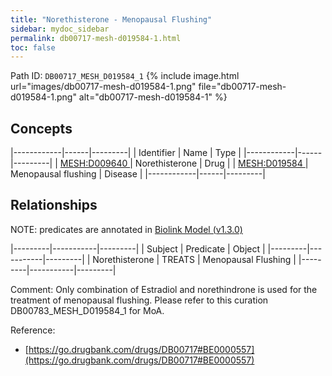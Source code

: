 ```yaml
---
title: "Norethisterone - Menopausal Flushing"
sidebar: mydoc_sidebar
permalink: db00717-mesh-d019584-1.html
toc: false 
---
```



Path ID: `DB00717_MESH_D019584_1`
{% include image.html url="images/db00717-mesh-d019584-1.png" file="db00717-mesh-d019584-1.png" alt="db00717-mesh-d019584-1" %}

## Concepts

|------------|------|---------|
| Identifier | Name | Type    |
|------------|------|---------|
| <a href="https://identifiers.org/MESH:D009640">MESH:D009640 </a> | Norethisterone | Drug |
| <a href="https://identifiers.org/MESH:D019584">MESH:D019584 </a> | Menopausal flushing | Disease |
|------------|------|---------|

## Relationships


NOTE: predicates are annotated in <a href="https://github.com/biolink/biolink-model/releases/tag/v1.3.0">Biolink Model (v1.3.0)</a>

|---------|-----------|---------|
| Subject | Predicate | Object  |
|---------|-----------|---------|
| Norethisterone | TREATS | Menopausal Flushing |
|---------|-----------|---------|

Comment: Only combination of Estradiol and norethindrone is used for the treatment of menopausal flushing. Please refer to this curation DB00783_MESH_D019584_1 for MoA.

Reference: 
  - [https://go.drugbank.com/drugs/DB00717#BE0000557](https://go.drugbank.com/drugs/DB00717#BE0000557)
